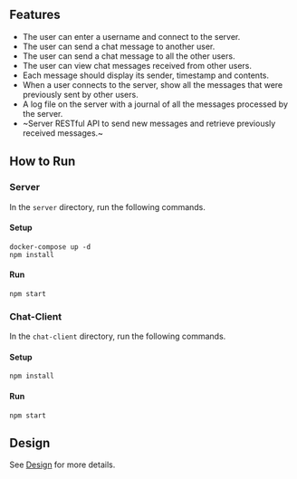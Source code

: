 ## Features
- The user can enter a username and connect to the server.
- The user can send a chat message to another user.
- The user can send a chat message to all the other users.
- The user can view chat messages received from other users.
- Each message should display its sender, timestamp and contents.
- When a user connects to the server, show all the messages that were previously sent by other users.
- A log file on the server with a journal of all the messages processed by the server.
- ~Server RESTful API to send new messages and retrieve previously received messages.~

## How to Run

### Server
In the `server` directory, run the following commands.

#### Setup
```
docker-compose up -d
npm install
```

#### Run
```
npm start
```

### Chat-Client
In the `chat-client` directory, run the following commands.

#### Setup
```
npm install
```

#### Run
```
npm start
```

## Design
See [Design](./doc/README.md) for more details.
